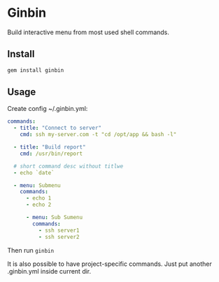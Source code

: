 # Ginbin

Build interactive menu from most used shell commands.

## Install

```bash
gem install ginbin
```

## Usage

Create config ~/.ginbin.yml:

```yaml
commands:
  - title: "Connect to server"
    cmd: ssh my-server.com -t "cd /opt/app && bash -l"

  - title: "Build report"
    cmd: /usr/bin/report

  # short command desc without titlwe
  - echo `date`

  - menu: Submenu
    commands:
      - echo 1
      - echo 2

      - menu: Sub Sumenu
        commands:
          - ssh server1
          - ssh server2

```

Then run `ginbin`

It is also possible to have project-specific commands. Just put another .ginbin.yml inside current dir.
